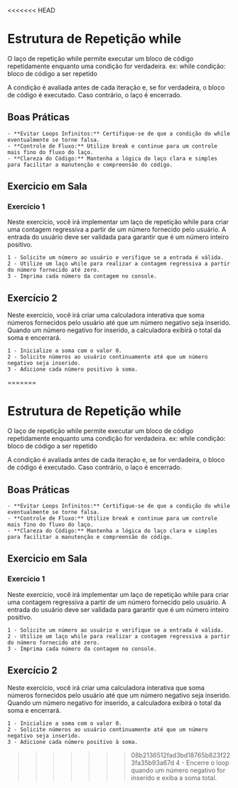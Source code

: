 <<<<<<< HEAD
# Estrutura de Repetição while

O laço de repetição while permite executar um bloco de código repetidamente enquanto uma condição for verdadeira. 
 ex:
 while condição:
     bloco de código a ser repetido

A condição é avaliada antes de cada iteração e, se for verdadeira, o bloco de código é executado. Caso contrário, o laço é encerrado.

## Boas Práticas
    - **Evitar Loops Infinitos:** Certifique-se de que a condição do while eventualmente se torne falsa.
    - **Controle de Fluxo:** Utilize break e continue para um controle mais fino do fluxo do laço.
    - **Clareza do Código:** Mantenha a lógica do laço clara e simples para facilitar a manutenção e compreensão do código.

## Exercicio em Sala

### Exercício 1

Neste exercício, você irá implementar um laço de repetição while para criar uma contagem regressiva a partir de um número fornecido pelo usuário. A entrada do usuário deve ser validada para garantir que é um número inteiro positivo.

    1 - Solicite um número ao usuário e verifique se a entrada é válida.
    2 - Utilize um laço while para realizar a contagem regressiva a partir do número fornecido até zero.
    3 - Imprima cada número da contagem no console.

## Exercício 2

Neste exercício, você irá criar uma calculadora interativa que soma números fornecidos pelo usuário até que um número negativo seja inserido. Quando um número negativo for inserido, a calculadora exibirá o total da soma e encerrará.

    1 - Inicialize a soma com o valor 0.
    2 - Solicite números ao usuário continuamente até que um número negativo seja inserido.
    3 - Adicione cada número positivo à soma.
=======
# Estrutura de Repetição while

O laço de repetição while permite executar um bloco de código repetidamente enquanto uma condição for verdadeira. 
 ex:
 while condição:
     bloco de código a ser repetido

A condição é avaliada antes de cada iteração e, se for verdadeira, o bloco de código é executado. Caso contrário, o laço é encerrado.

## Boas Práticas
    - **Evitar Loops Infinitos:** Certifique-se de que a condição do while eventualmente se torne falsa.
    - **Controle de Fluxo:** Utilize break e continue para um controle mais fino do fluxo do laço.
    - **Clareza do Código:** Mantenha a lógica do laço clara e simples para facilitar a manutenção e compreensão do código.

## Exercicio em Sala

### Exercício 1

Neste exercício, você irá implementar um laço de repetição while para criar uma contagem regressiva a partir de um número fornecido pelo usuário. A entrada do usuário deve ser validada para garantir que é um número inteiro positivo.

    1 - Solicite um número ao usuário e verifique se a entrada é válida.
    2 - Utilize um laço while para realizar a contagem regressiva a partir do número fornecido até zero.
    3 - Imprima cada número da contagem no console.

## Exercício 2

Neste exercício, você irá criar uma calculadora interativa que soma números fornecidos pelo usuário até que um número negativo seja inserido. Quando um número negativo for inserido, a calculadora exibirá o total da soma e encerrará.

    1 - Inicialize a soma com o valor 0.
    2 - Solicite números ao usuário continuamente até que um número negativo seja inserido.
    3 - Adicione cada número positivo à soma.
>>>>>>> 08b2136512fad3bd18765b823f223fa35b93a67d
    4 - Encerre o loop quando um número negativo for inserido e exiba a soma total.